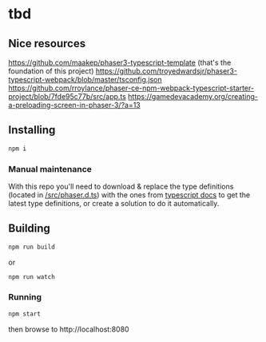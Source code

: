 # tbd

## Nice resources

https://github.com/maakep/phaser3-typescript-template (that's the foundation of this project)
https://github.com/troyedwardsjr/phaser3-typescript-webpack/blob/master/tsconfig.json
https://github.com/rroylance/phaser-ce-npm-webpack-typescript-starter-project/blob/7fde95c77b/src/app.ts
https://gamedevacademy.org/creating-a-preloading-screen-in-phaser-3/?a=13

## Installing
```sh
npm i
```
### Manual maintenance
With this repo you'll need to download & replace the type definitions (located in [/src/phaser.d.ts](https://github.com/maakep/phaser3-typescript-template/tree/master/src)) with the ones from [typescript docs](https://github.com/photonstorm/phaser3-docs/tree/master/typescript) to get the latest type definitions, or create a solution to do it automatically. 

## Building

```sh
npm run build
```
or
```sh
npm run watch
```

### Running

```sh
npm start
```
then browse to http://localhost:8080


